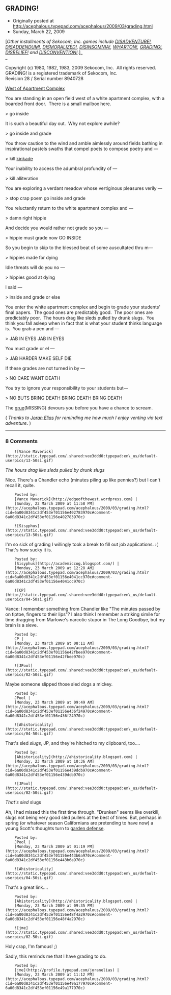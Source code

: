 ## GRADING!

 * Originally posted at http://acephalous.typepad.com/acephalous/2009/03/grading.html
 * Sunday, March 22, 2009



[_Other installments of Sekocom, Inc. games include [DISADVENTURE!](http://acephalous.typepad.com/acephalous/2006/04/disadventure.html), [DISADDENDUM!](http://acephalous.typepad.com/acephalous/2006/04/disaddendum.html), [DISMORALIZED!](http://acephalous.typepad.com/acephalous/2006/04/dismoralized.html), [DISINSOMNIA!](http://acephalous.typepad.com/acephalous/2006/08/disinsomnia.html), [WHARTON!](http://acephalous.typepad.com/acephalous/2007/06/wharton.html), [GRADING!](http://acephalous.typepad.com/acephalous/2009/03/grading.html), [DISBELIEF!](http://acephalous.typepad.com/acephalous/2012/06/disbelief.html) and [DISCONVENTION!](http://acephalous.typepad.com/acephalous/2012/09/disconvention.html)._]_  
_

Copyright (c) 1980, 1982, 1983, 2009 Sekocom, Inc.  All rights reserved.   
GRADING! is a registered trademark of Sekocom, Inc.  
Revision 28 / Serial number 8940728

[
West of Apartment Complex
](http://acephalous.typepad.com/zork.jpg)

You are standing in an open field west of a white apartment complex, with a boarded front door.  There is a small mailbox here.   

&gt; go inside

It is such a beautiful day out.  Why not explore awhile?

&gt; go inside and grade

You throw caution to the wind and amble aimlessly around fields bathing in inspirational pastels swaths that compel poets to compose poetry and
—

&gt; kill [kinkade](http://en.wikipedia.org/wiki/Thomas\_Kincaid)   

Your inability to access the adumbral profundity of
—

&gt; kill alliteration  

You are exploring a verdant meadow whose vertiginous pleasures verily
—

&gt; stop crap poem go inside and grade

You reluctantly return to the white apartment complex and
—

&gt; damn right hippie

And decide you would rather not grade so you
—

&gt; hippie must grade now GO INSIDE

So you begin to skip to the blessed beat of some auscultated thru
m—

&gt; hippies made for dying

Idle threats will do you no
—

&gt; hippies good at dying

I said
—

&gt; inside and grade or else

You enter the white apartment complex and begin to grade your students' final papers.  The good ones are predictably good.  The poor ones are predictably poor.  The hours drag like sleds pulled by drunk slugs.  You think you fall asleep when in fact that is what your student thinks language is.  You grab a pen and
—

&gt; JAB IN EYES JAB IN EYES

You must grade or el
—

&gt; JAB HARDER MAKE SELF DIE

If these grades are not turned in by
—

&gt; NO CARE WANT DEATH 

You try to ignore your responsibility to your students
 but—

&gt; NO BUTS BRING DEATH BRING DEATH BRING DEATH

The [grue](http://en.wikipedia.org/wiki/Grue\_%!m(MISSING)onster%!)(MISSING) devours you before you have a chance to scream.

(
_Thanks to [Joran Elias](http://hanovercollaboration.com/Reflections) for reminding me how much I enjoy venting via text adventure_.
)

		

* * *

### 8 Comments 

		

                
[]()

	

		![Vance Maverick](http://static.typepad.com/.shared:vee3ddd0:typepad:en\_us/default-userpics/13-50si.gif)
	

	

		

_The hours drag like sleds pulled by drunk slugs_

Nice. There's a Chandler echo (minutes piling up like pennies?) but I can't recall it, quite.

	

		Posted by:
		[Vance Maverick](http://edgeofthewest.wordpress.com) |
		[Sunday, 22 March 2009 at 11:58 PM](http://acephalous.typepad.com/acephalous/2009/03/grading.html?cid=6a00d8341c2df453ef01156e402783970c#comment-6a00d8341c2df453ef01156e402783970c)

[]()

	

		![Sisyphus](http://static.typepad.com/.shared:vee3ddd0:typepad:en\_us/default-userpics/13-50si.gif)
	

	

		

I'm so sick of grading I willingly took a break to fill out job applications. :( That's how sucky it is.

	

		Posted by:
		[Sisyphus](http://academiccog.blogspot.com/) |
		[Monday, 23 March 2009 at 12:28 AM](http://acephalous.typepad.com/acephalous/2009/03/grading.html?cid=6a00d8341c2df453ef01156e4041cc970c#comment-6a00d8341c2df453ef01156e4041cc970c)

[]()

	

		![CP](http://static.typepad.com/.shared:vee3ddd0:typepad:en\_us/default-userpics/04-50si.gif)
	

	

		

Vance:  I remember something from Chandler like "The minutes passed by on tiptoe, fingers to their lips"?  I also think I remember a striking simile for time dragging from Marlowe's narcotic stupor in The Long Goodbye, but my brain is a sieve.

	

		Posted by:
		CP |
		[Monday, 23 March 2009 at 08:11 AM](http://acephalous.typepad.com/acephalous/2009/03/grading.html?cid=6a00d8341c2df453ef01156e42fbee970c#comment-6a00d8341c2df453ef01156e42fbee970c)

[]()

	

		![JPool](http://static.typepad.com/.shared:vee3ddd0:typepad:en\_us/default-userpics/02-50si.gif)
	

	

		

Maybe someone slipped those sled dogs a mickey.

	

		Posted by:
		JPool |
		[Monday, 23 March 2009 at 09:49 AM](http://acephalous.typepad.com/acephalous/2009/03/grading.html?cid=6a00d8341c2df453ef01156e436f24970c#comment-6a00d8341c2df453ef01156e436f24970c)

[]()

	

		![Ahistoricality](http://static.typepad.com/.shared:vee3ddd0:typepad:en\_us/default-userpics/04-50si.gif)
	

	

		

That's sled _slugs_, JP, and they're hitched to my clipboard, too....

	

		Posted by:
		[Ahistoricality](http://ahistoricality.blogspot.com) |
		[Monday, 23 March 2009 at 10:36 AM](http://acephalous.typepad.com/acephalous/2009/03/grading.html?cid=6a00d8341c2df453ef01156e439dcb970c#comment-6a00d8341c2df453ef01156e439dcb970c)

[]()

	

		![JPool](http://static.typepad.com/.shared:vee3ddd0:typepad:en\_us/default-userpics/02-50si.gif)
	

	

		

_That's sled_ slugs  

Ah, I had missed this the first time through.  "Drunken" seems like overkill, slugs not being very good sled pullers at the best of times. But, perhaps in spring (or whatever season Californians are pretending to have now) a young Scott's thoughts turn to [garden defense](http://www.helium.com/items/1061070-non-toxic-slug-control-for-your-garden).

	

		Posted by:
		JPool |
		[Monday, 23 March 2009 at 01:19 PM](http://acephalous.typepad.com/acephalous/2009/03/grading.html?cid=6a00d8341c2df453ef01156e443b6a970c#comment-6a00d8341c2df453ef01156e443b6a970c)

[]()

	

		![Ahistoricality](http://static.typepad.com/.shared:vee3ddd0:typepad:en\_us/default-userpics/04-50si.gif)
	

	

		

That's a great link....

	

		Posted by:
		[Ahistoricality](http://ahistoricality.blogspot.com) |
		[Monday, 23 March 2009 at 09:35 PM](http://acephalous.typepad.com/acephalous/2009/03/grading.html?cid=6a00d8341c2df453ef01156e48f4a2970c#comment-6a00d8341c2df453ef01156e48f4a2970c)

[]()

	

		![jme](http://static.typepad.com/.shared:vee3ddd0:typepad:en\_us/default-userpics/02-50si.gif)
	

	

		

Holy crap, I'm famous!  ;)  

Sadly, this reminds me that I have grading to do.

	

		Posted by:
		[jme](http://profile.typepad.com/joranelias) |
		[Monday, 23 March 2009 at 11:12 PM](http://acephalous.typepad.com/acephalous/2009/03/grading.html?cid=6a00d8341c2df453ef01156e49a177970c#comment-6a00d8341c2df453ef01156e49a177970c)

		

        